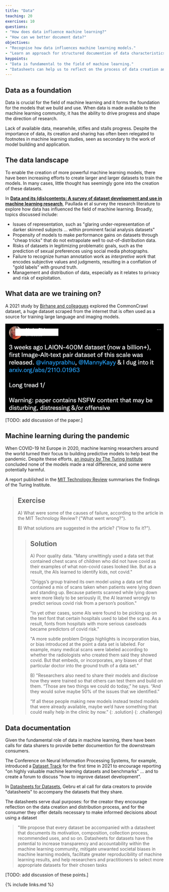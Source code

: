 ```yaml
---
title: "Data"
teaching: 20
exercises: 10
questions:
- "How does data influence machine learning?"
- "How can we better document data?"
objectives:
- "Recognise how data influences machine learning models."
- "Learn an approach for structured documention of data characteristics."
keypoints:
- "Data is fundamental to the field of machine learning."
- "Datasheets can help us to reflect on the process of data creation and distribution."
---
```


## Data as a foundation

<!--
Should cover data representativeness: https://www.nature.com/articles/s41746-021-00549-7

TODO: briefly mention the SSI work on FAIR etc.
-->

Data is crucial for the field of machine learning and it forms the foundation for the models that we build and use. When data is made available to the machine learning community, it has the ability to drive progress and shape the direction of research. 

Lack of available data, meanwhile, stifles and stalls progress. Despite the importance of data, its creation and sharing has often been relegated to footnotes in machine learning studies, seen as secondary to the work of model building and application. 

## The data landscape

To enable the creation of more powerful machine learning models, there have been increasing efforts to create larger and larger datasets to train the models. In many cases, little thought has seemingly gone into the creation of these datasets.

In **[Data and its (dis)contents: A survey of dataset development and use in machine learning research](https://arxiv.org/pdf/2012.05345.pdf)**, Paullada et al survey the research literature to explore how data has influenced the field of machine learning. Broadly, topics discussed include:

- Issues of representation, such as "glaring under-representation of darker skinned subjects ... within prominent facial analysis datasets"
- Propensity of models to make performance gains on datasets through "cheap tricks" that do not extrapolate well to out-of-distribution data.
- Risks of datasets in legitimizing problematic goals, such as the prediction of sexual preferences using social media photographs.
- Failure to recognize human annotation work as *interpretive work* that encodes subjective values and judgments, resulting in a conflation of "gold labels" with ground truth.
- Management and distribution of data, especially as it relates to privacy and risk of exploitation.

## What data are we training on?

A 2021 study by [Birhane and colleagues](https://arxiv.org/abs/2110.01963) explored the CommonCrawl dataset, a huge dataset scraped from the internet that is often used as a source for training large language and imaging models.

![CommonCrawl](../fig/bad_data.png)

[TODO: add discussion of the paper.]

## Machine learning during the pandemic

When COVID-19 hit Europe in 2020, machine learning researchers around the world turned their focus to building predictive models to help beat the pandemic. Despite these efforts, [an inquiry by The Turing Institute](https://www.turing.ac.uk/sites/default/files/2021-06/data-science-and-ai-in-the-age-of-covid_full-report_2.pdf) concluded none of the models made a real difference, and some were potentially harmful.

A report published in the [MIT Technology Review](https://www.technologyreview.com/2021/07/30/1030329/machine-learning-ai-failed-covid-hospital-diagnosis-pandemic/) summarises the findings of the Turing Institute.

> ## Exercise
> A) What were some of the causes of failure, according to the article in the MIT Technology Review? ("What went wrong?").
> 
> B) What solutions are suggested in the article? ("How to fix it?").
> 
> > ## Solution
> > A) Poor quality data. "Many unwittingly used a data set that contained chest scans of children who did not have covid as their examples of what non-covid cases looked like. But as a result, the AIs learned to identify kids, not covid."
> > 
> > "Driggs’s group trained its own model using a data set that contained a mix of scans taken when patients were lying down and standing up. Because patients scanned while lying down were more likely to be seriously ill, the AI learned wrongly to predict serious covid risk from a person’s position."
> > 
> > "In yet other cases, some AIs were found to be picking up on the text font that certain hospitals used to label the scans. As a result, fonts from hospitals with more serious caseloads became predictors of covid risk."
> > 
> > "A more subtle problem Driggs highlights is incorporation bias, or bias introduced at the point a data set is labeled. For example, many medical scans were labeled according to whether the radiologists who created them said they showed covid. But that embeds, or incorporates, any biases of that particular doctor into the ground truth of a data set."
> > 
> > B) "Researchers also need to share their models and disclose how they were trained so that others can test them and build on them. “Those are two things we could do today,” he says. “And they would solve maybe 50% of the issues that we identified.”
> >
> > “If all these people making new models instead tested models that were already available, maybe we’d have something that could really help in the clinic by now.”
> {: .solution}
{: .challenge}

## Data documentation

Given the fundamental role of data in machine learning, there have been calls for data sharers to provide better documention for the downstream consumers. 

The Conference on Neural Information Processing Systems, for example, introduced a [Dataset Track](https://neuripsconf.medium.com/announcing-the-neurips-2021-datasets-and-benchmarks-track-644e27c1e66c) for the first time in 2021 to encourage reporting "on highly valuable machine learning datasets and benchmarks" ... and to create a forum to discuss "how to improve dataset development".

In [Datasheets for Datasets](https://arxiv.org/pdf/1803.09010.pdf), Gebru et al call for data creators to provide "datasheets" to accompany the datasets that they share. 

The datasheets serve dual purposes: for the creator they encourage reflection on the data creation and distribution process, and for the consumer they offer details necessary to make informed decisions about using a dataset

> "We propose that every dataset be accompanied with a datasheet that documents its motivation, composition, collection process, recommended uses, and so on. Datasheets for datasets have the potential to increase transparency and accountability within the machine learning community, mitigate unwanted societal biases in machine learning models, facilitate greater reproducibility of machine learning results, and help researchers and practitioners to select more appropriate datasets for their chosen tasks

[TODO: add discussion of these points.]

{% include links.md %}